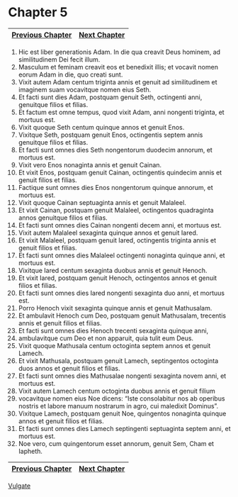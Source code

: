 # Chapter 5
| [Previous Chapter](Chapter%2004.md)| [Next Chapter](Chapter%2006.md) |
| --- | --- |
1. Hic est liber generationis Adam. In die qua creavit Deus hominem, ad similitudinem Dei fecit illum.  
2. Masculum et feminam creavit eos et benedixit illis; et vocavit nomen eorum Adam in die, quo creati sunt.  
3. Vixit autem Adam centum triginta annis et genuit ad similitudinem et imaginem suam vocavitque nomen eius Seth.  
4. Et facti sunt dies Adam, postquam genuit Seth, octingenti anni, genuitque filios et filias.  
5. Et factum est omne tempus, quod vixit Adam, anni nongenti triginta, et mortuus est.  
6. Vixit quoque Seth centum quinque annos et genuit Enos.  
7. Vixitque Seth, postquam genuit Enos, octingentis septem annis genuitque filios et filias.  
8. Et facti sunt omnes dies Seth nongentorum duodecim annorum, et mortuus est.  
9. Vixit vero Enos nonaginta annis et genuit Cainan.  
10. Et vixit Enos, postquam genuit Cainan, octingentis quindecim annis et genuit filios et filias.  
11. Factique sunt omnes dies Enos nongentorum quinque annorum, et mortuus est.  
12. Vixit quoque Cainan septuaginta annis et genuit Malaleel.  
13. Et vixit Cainan, postquam genuit Malaleel, octingentos quadraginta annos genuitque filios et filias.  
14. Et facti sunt omnes dies Cainan nongenti decem anni, et mortuus est.  
15. Vixit autem Malaleel sexaginta quinque annos et genuit Iared.  
16. Et vixit Malaleel, postquam genuit Iared, octingentis triginta annis et genuit filios et filias.  
17. Et facti sunt omnes dies Malaleel octingenti nonaginta quinque anni, et mortuus est.  
18. Vixitque Iared centum sexaginta duobus annis et genuit Henoch.  
19. Et vixit Iared, postquam genuit Henoch, octingentos annos et genuit filios et filias.  
20. Et facti sunt omnes dies Iared nongenti sexaginta duo anni, et mortuus est.  
21. Porro Henoch vixit sexaginta quinque annis et genuit Mathusalam.  
22. Et ambulavit Henoch cum Deo, postquam genuit Mathusalam, trecentis annis et genuit filios et filias.  
23. Et facti sunt omnes dies Henoch trecenti sexaginta quinque anni,  
24. ambulavitque cum Deo et non apparuit, quia tulit eum Deus.  
25. Vixit quoque Mathusala centum octoginta septem annos et genuit Lamech.  
26. Et vixit Mathusala, postquam genuit Lamech, septingentos octoginta duos annos et genuit filios et filias.  
27. Et facti sunt omnes dies Mathusalae nongenti sexaginta novem anni, et mortuus est.  
28. Vixit autem Lamech centum octoginta duobus annis et genuit filium  
29. vocavitque nomen eius Noe dicens: “Iste consolabitur nos ab operibus nostris et labore manuum nostrarum in agro, cui maledixit Dominus”.  
30. Vixitque Lamech, postquam genuit Noe, quingentos nonaginta quinque annos et genuit filios et filias.  
31. Et facti sunt omnes dies Lamech septingenti septuaginta septem anni, et mortuus est.  
32. Noe vero, cum quingentorum esset annorum, genuit Sem, Cham et Iapheth.

| [Previous Chapter](Chapter%2004.md)| [Next Chapter](Chapter%2006.md) |
| --- | --- |

[Vulgate](../Vulgateindex.md)
